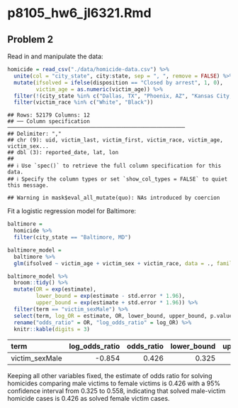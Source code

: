 p8105_hw6_jl6321.Rmd
================

## Problem 2

Read in and manipulate the data:

``` r
homicide = read_csv("./data/homicide-data.csv") %>% 
  unite(col = "city_state", city:state, sep = ", ", remove = FALSE) %>% 
  mutate(ifsolved = ifelse(disposition == "Closed by arrest", 1, 0), 
         victim_age = as.numeric(victim_age)) %>% 
  filter(!(city_state %in% c("Dallas, TX", "Phoenix, AZ", "Kansas City, MO", "Tulsa, AL"))) %>% 
  filter(victim_race %in% c("White", "Black")) 
```

    ## Rows: 52179 Columns: 12
    ## ── Column specification ────────────────────────────────────────────────────────
    ## Delimiter: ","
    ## chr (9): uid, victim_last, victim_first, victim_race, victim_age, victim_sex...
    ## dbl (3): reported_date, lat, lon
    ## 
    ## ℹ Use `spec()` to retrieve the full column specification for this data.
    ## ℹ Specify the column types or set `show_col_types = FALSE` to quiet this message.

    ## Warning in mask$eval_all_mutate(quo): NAs introduced by coercion

Fit a logistic regression model for Baltimore:

``` r
baltimore = 
  homicide %>% 
  filter(city_state == "Baltimore, MD") 

baltimore_model = 
  baltimore %>% 
  glm(ifsolved ~ victim_age + victim_sex + victim_race, data = ., family = binomial()) 

baltimore_model %>% 
  broom::tidy() %>% 
  mutate(OR = exp(estimate), 
         lower_bound = exp(estimate - std.error * 1.96), 
         upper_bound = exp(estimate + std.error * 1.96)) %>% 
  filter(term == "victim_sexMale") %>% 
  select(term, log_OR = estimate, OR, lower_bound, upper_bound, p.value) %>% 
  rename("odds_ratio" = OR, "log_odds_ratio" = log_OR) %>% 
  knitr::kable(digits = 3)
```

| term           | log_odds_ratio | odds_ratio | lower_bound | upper_bound | p.value |
|:---------------|---------------:|-----------:|------------:|------------:|--------:|
| victim_sexMale |         -0.854 |      0.426 |       0.325 |       0.558 |       0 |

Keeping all other variables fixed, the estimate of odds ratio for
solving homicides comparing male victims to female victims is 0.426 with
a 95% confidence interval from 0.325 to 0.558, indicating that solved
male-victim homicide cases is 0.426 as solved female victim cases.
